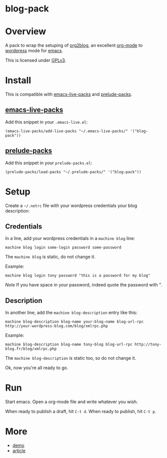 blog-pack
=========

# Overview

A pack to wrap the setuping of [org2blog](https://github.com/punchagan/org2blog), an excellent [org-mode](http://orgmode.org/) to [wordpress](http://wordpress.org/) mode for [emacs](https://www.gnu.org/software/emacs/).

This is licensed under [GPLv3](http://gplv3.fsf.org/).

# Install

This is compatible with [emacs-live-packs](https://github.com/ardumont/emacs-live-packs) and [prelude-packs](https://github.com/ardumont/prelude-packs).

## [emacs-live-packs](https://github.com/ardumont/emacs-live-packs)

Add this snippet in your `.emacs-live.el`:
```elisp
(emacs-live-packs/add-live-packs "~/.emacs-live-packs/" '("blog-pack"))
```

## [prelude-packs](https://github.com/ardumont/prelude-packs)

Add this snippet in your `prelude-packs.el`:
```elisp
(prelude-packs/load-packs "~/.prelude-packs/" '("blog-pack"))
```

# Setup

Create a `~/.netrc` file with your wordpress credentials your blog description:

## Credentials

In a line, add your wordpress credentials in a `machine blog` line:
```
machine blog login some-login password some-password
```

The `machine blog` is static, do not change it.

Example:
```
machine blog login tony password "this is a password for my blog"
```

*Note* If you have space in your password, indeed quote the password with ".

## Description

In another line, add the `machine blog-description` entry like this:
```
machine blog-description blog-name your-blog-name blog-url-rpc http://your-wordpress-blog.com/blog/xmlrpc.php
```

Example:
```
machine blog-description blog-name tony-blog blog-url-rpc http://tony-blog.fr/blog/xmlrpc.php
```

The `machine blog-description` is static too, so do not change it.

Ok, now you're all ready to go.

# Run

Start emacs.
Open a org-mode file and write whatever you wish.

When ready to publish a draft, hit `C-t d`.
When ready to publish, hit `C-t p`.

# More

- [demo](http://www.youtube.com/watch?feature=player_detailpage&v=qTYCFu_NEFM#t=4s)
- [article](http://adumont.fr/blog/emacs-live-pack-blog-pack/)
